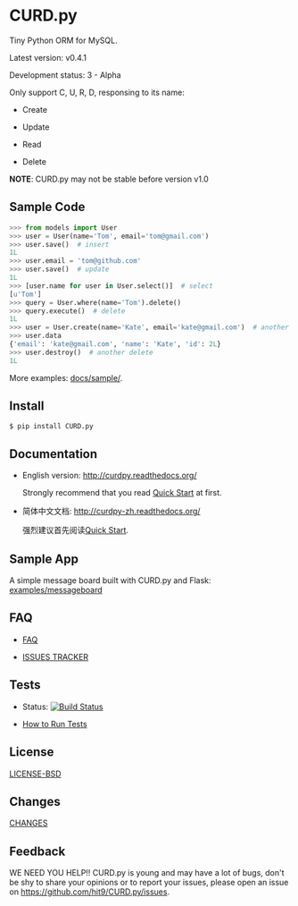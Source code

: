 CURD.py
=======

Tiny Python ORM for MySQL.

Latest version: v0.4.1

Development status: 3 - Alpha

Only support C, U, R, D, responsing to its name:

- Create

- Update

- Read

- Delete

**NOTE**: CURD.py may not be stable before version v1.0

Sample Code
-----------

```python
>>> from models import User
>>> user = User(name='Tom', email='tom@gmail.com')
>>> user.save()  # insert
1L
>>> user.email = 'tom@github.com'
>>> user.save()  # update
1L
>>> [user.name for user in User.select()]  # select
[u'Tom']
>>> query = User.where(name='Tom').delete()
>>> query.execute()  # delete
1L
>>> user = User.create(name='Kate', email='kate@gmail.com')  # another insert
>>> user.data
{'email': 'kate@gmail.com', 'name': 'Kate', 'id': 2L}
>>> user.destroy()  # another delete
1L
```

More examples: [docs/sample/](http://github.com/hit9/CURD.py/tree/master/docs/sample).

Install
-------

    $ pip install CURD.py

Documentation
-------------

- English version: http://curdpy.readthedocs.org/

  Strongly recommend that you read [Quick Start](http://curdpy.readthedocs.org/en/latest/quickstart.html) at first.

- 简体中文文档: http://curdpy-zh.readthedocs.org/

  强烈建议首先阅读[Quick Start](http://curdpy-zh.readthedocs.org/en/latest/quickstart.html).

Sample App
----------

A simple message board built with CURD.py and Flask: [examples/messageboard](examples/messageboard)

FAQ
---

- [FAQ](http://curdpy.readthedocs.org/en/latest/faq.html)

- [ISSUES TRACKER](https://github.com/hit9/CURD.py/issues)

Tests
-----

- Status: [![Build Status](https://travis-ci.org/hit9/CURD.py.png?branch=master)](https://travis-ci.org/hit9/CURD.py)

- [How to Run Tests](https://github.com/hit9/CURD.py/blob/dev/tests/README.rst)

License
-------

[LICENSE-BSD](https://github.com/hit9/CURD.py/blob/master/LICENSE-BSD)

Changes
-------

[CHANGES](CHANGES)

Feedback
--------

WE NEED YOU HELP!! CURD.py is young and may have a lot of bugs, don't be shy to
share your opinions or to report your issues, please open an issue on
https://github.com/hit9/CURD.py/issues.
